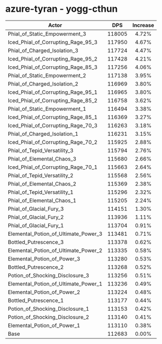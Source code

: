 # azure-tyran - yogg-cthun
| Actor | DPS | Increase |
|---|:---:|:---:|
|Phial_of_Static_Empowerment_3|118005|4.72%|
|Iced_Phial_of_Corrupting_Rage_95_3|117950|4.67%|
|Phial_of_Charged_Isolation_3|117724|4.47%|
|Iced_Phial_of_Corrupting_Rage_95_2|117428|4.21%|
|Iced_Phial_of_Corrupting_Rage_85_3|117256|4.06%|
|Phial_of_Static_Empowerment_2|117138|3.95%|
|Phial_of_Charged_Isolation_2|116969|3.80%|
|Iced_Phial_of_Corrupting_Rage_95_1|116965|3.80%|
|Iced_Phial_of_Corrupting_Rage_85_2|116758|3.62%|
|Phial_of_Static_Empowerment_1|116494|3.38%|
|Iced_Phial_of_Corrupting_Rage_85_1|116369|3.27%|
|Iced_Phial_of_Corrupting_Rage_70_3|116263|3.18%|
|Phial_of_Charged_Isolation_1|116231|3.15%|
|Iced_Phial_of_Corrupting_Rage_70_2|115925|2.88%|
|Phial_of_Tepid_Versatility_3|115794|2.76%|
|Phial_of_Elemental_Chaos_3|115680|2.66%|
|Iced_Phial_of_Corrupting_Rage_70_1|115663|2.64%|
|Phial_of_Tepid_Versatility_2|115568|2.56%|
|Phial_of_Elemental_Chaos_2|115369|2.38%|
|Phial_of_Tepid_Versatility_1|115296|2.32%|
|Phial_of_Elemental_Chaos_1|115205|2.24%|
|Phial_of_Glacial_Fury_3|114151|1.30%|
|Phial_of_Glacial_Fury_2|113936|1.11%|
|Phial_of_Glacial_Fury_1|113704|0.91%|
|Elemental_Potion_of_Ultimate_Power_3|113481|0.71%|
|Bottled_Putrescence_3|113378|0.62%|
|Elemental_Potion_of_Ultimate_Power_2|113335|0.58%|
|Elemental_Potion_of_Power_3|113280|0.53%|
|Bottled_Putrescence_2|113268|0.52%|
|Potion_of_Shocking_Disclosure_3|113256|0.51%|
|Elemental_Potion_of_Ultimate_Power_1|113236|0.49%|
|Elemental_Potion_of_Power_2|113224|0.48%|
|Bottled_Putrescence_1|113177|0.44%|
|Potion_of_Shocking_Disclosure_1|113153|0.42%|
|Potion_of_Shocking_Disclosure_2|113140|0.41%|
|Elemental_Potion_of_Power_1|113110|0.38%|
|Base|112683|0.00%|
